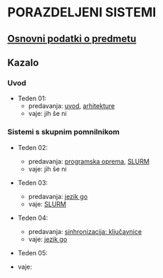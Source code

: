 # PORAZDELJENI SISTEMI

## [Osnovni podatki o predmetu](podatki.md)

## Kazalo

### Uvod

- Teden 01:
  - predavanja:
      [uvod](predavanja/01-uvod/uvod.md),
      [arhitekture](predavanja/02-arhitekture/arhitekture.md)
  - vaje: jih še ni
  
### Sistemi s skupnim pomnilnikom

- Teden 02:
  - predavanja:
    [programska oprema](predavanja/03-programska-oprema/programska-oprema.md),
    [SLURM](predavanja/04-slurm/slurm.md)
  - vaje: jih še ni

- Teden 03:
  - predavanja:
    [jezik go](predavanja/05-go/go.md)
  - vaje: [SLURM](vaje/01-uporaba-gruce/Uporaba_gruce.md)

- Teden 04:
  - predavanja:
    [sinhronizacija: ključavnice](predavanja/06-sinhronizacija-1/sinhronizacija-1.md)
  - vaje: [jezik go](vaje/02-programski-jezik-go/Uvod_v_go.md) 

- Teden 05:
<!--  - predavanja:
    [sinhronizacija: semaforji in bralno-pisalne ključavnice](predavanja/06-sinhronizacija-2/sinhronizacija-2.md)
    [sinhronizacija: pogojne spremenljivke](predavanja/06-sinhronizacija-2/sinhronizacija-2.md) -->
  - vaje:
